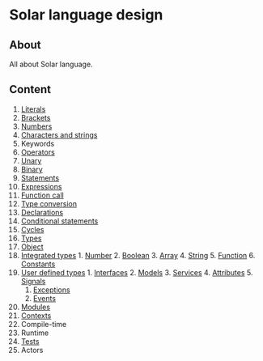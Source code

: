 # Solar language design
## About
All about Solar language.

## Content
1. [Literals](language-design/literals.md)
  1. [Brackets](language-design/literals/brackets.md)
  2. [Numbers](language-design/literals/numbers.md)
  3. [Characters and strings](language-design/iterals/characters-and-strings.md)
2. Keywords
3. [Operators](language-design/operators.md)
  1. [Unary](language-design/operators/unary.md)
  2. [Binary](language-design/operators/binary.md)
4. [Statements](language-design/statements.md)
  1. [Expressions](language-design/statements/expressions.md)
  2. [Function call](language-design/statements/function-call.md)
  3. [Type conversion](language-design/statements/type-conversion.md)
  4. [Declarations](language-design/statements/declarations.md)
  5. [Conditional statements](language-design/statements/conditional-statements.md)
  6. [Cycles](language-design/statements/cycles.md)
5. [Types](language-design/types.md)
  1. [Object](language-design/types/object.md)
  2. [Integrated types](language-design/types/integrated-types.md)
    1. [Number](language-design/types/integrated-types/number.md)
    2. [Boolean](language-design/types/integrated-types/boolean.md)
    3. [Array](language-design/types/integrated-types/array.md)
    4. [String](language-design/types/integrated-types/string.md)
    5. [Function](language-design/types/integrated-types/function.md)
    6. [Constants](language-design/types/integrated-types/constants.md)
  3. [User defined types](language-design/types/user-defined-types.md)
    1. [Interfaces](language-design/types/user-defined-types/interfaces.md)
    2. [Models](language-design/types/user-defined-types/models.md)
    3. [Services](language-design/types/user-defined-types/services.md)
    4. [Attributes](language-design/types/user-defined-types/attributes.md)
    5. [Signals](language-design/types/user-defined-types/signals.md)
      1. [Exceptions](language-design/types/user-defined-types/signals/exceptions.md)
      2. [Events](language-design/types/user-defined-types/signals/events.md)
6. [Modules](language-design/modules.md)
7. [Contexts](language-design/contexts.md)
8. Compile-time
9. Runtime
10. [Tests](language-design/tests.md)
11. Actors
